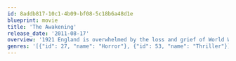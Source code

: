 ```yaml
---
id: 8addb817-10c1-4b09-bf08-5c18b6a48d1e
blueprint: movie
title: 'The Awakening'
release_date: '2011-08-17'
overview: '1921 England is overwhelmed by the loss and grief of World War I. Hoax exposer Florence Cathcart (Hall) visits a boarding school to explain sightings of a child ghost.'
genres: '[{"id": 27, "name": "Horror"}, {"id": 53, "name": "Thriller"}]'
---
```


